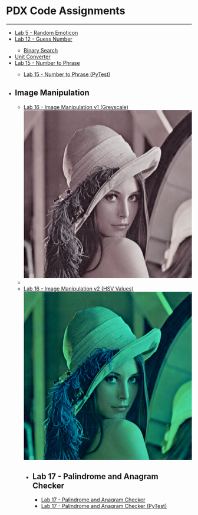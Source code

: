 <h1>PDX Code Assignments</h1>
<hr>
<ul>
    <li><a href='https://github.com/Tactika/PDXCodeAssignments/blob/main/lab5_random_emoticon.py'>Lab 5 - Random Emoticon</a></li>
    <li><a href='https://github.com/Tactika/PDXCodeAssignments/blob/main/lab12_guess_number.py'>Lab 12 - Guess Number</a></li>
        <ul>
            <li><a href='https://github.com/Tactika/PDXCodeAssignments/blob/main/test_binary_search.py'>Binary Search</a></li>
        </ul>
    <li><a href='https://github.com/Tactika/PDXCodeAssignments/commit/8190bf6cb653935ac82a2ad0f821c8c6877e7254'>Unit Converter</a></li>
    <li><a href='https://github.com/Tactika/PDXCodeAssignments/commit/a121ccb7b9d4cd0baead8886244d6a0a2b758988'>Lab 15 - Number to Phrase</a></li>
        <ul>
            <li><a href='https://github.com/Tactika/PDXCodeAssignments/blob/main/test_Lab15_NumberPhrase.py'>Lab 15 - Number to Phrase (PyTest)</a></li>
        </ul>
    <li><h2>Image Manipulation</h2></li>
        <ul>
            <li><a href='https://github.com/Tactika/PDXCodeAssignments/blob/main/lab16_image_manipulation.py'>Lab 16 - Image Manipulation v1 (Greyscale)</a><img src='https://github.com/Tactika/PDXCodeAssignments/blob/main/lenna_v1_greyscale.PNG'/></li>
            <li>
            <li><a href='https://github.com/Tactika/PDXCodeAssignments/blob/main/lab16_image_manipulation_v2.py'>Lab 16 - Image Manipulation v2 (HSV Values)</a><img src='https://github.com/Tactika/PDXCodeAssignments/blob/main/lenna_v2_hsv.PNG' alt='Image Modified using HSV Values'></li>
        <ul>
    <li><h2>Lab 17 - Palindrome and Anagram Checker</h2></li>
        <ul>
            <li><a href='https://github.com/Tactika/PDXCodeAssignments/blob/main/lab17_palindrome.py'>Lab 17 - Palindrome and Anagram Checker</a></li>
            <li><a href='https://github.com/Tactika/PDXCodeAssignments/blob/main/test_lab17_palindrome.py'>Lab 17 - Palindrome and Anagram Checker (PyTest)</a></li>
        </ul>